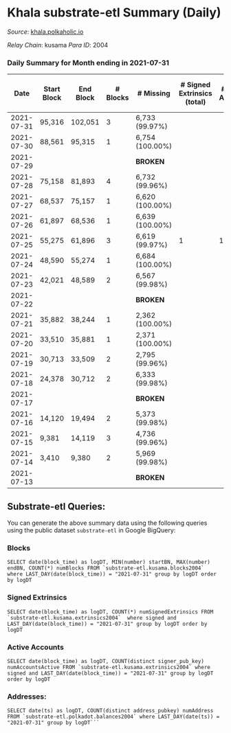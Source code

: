 # Khala substrate-etl Summary (Daily)

_Source_: [khala.polkaholic.io](https://khala.polkaholic.io)

*Relay Chain*: kusama
*Para ID*: 2004



### Daily Summary for Month ending in 2021-07-31


| Date | Start Block | End Block | # Blocks | # Missing | # Signed Extrinsics (total) | # Active Accounts | # Addresses with Balances | # Events | # Transfers | # XCM Transfers In | # XCM Transfers Out |
| ---- | ----------- | --------- | -------- | --------- | --------------------------- | ----------------- | ------------------------- | -------- | ----------- | ------------------ | ------------------- |
| 2021-07-31 | 95,316 | 102,051 | 3 | 6,733 (99.97%) |  |  | 3,172 | 6 |   |   |   |
| 2021-07-30 | 88,561 | 95,315 | 1 | 6,754 (100.00%) |  |  |  | 2 |   |   |   |
| 2021-07-29 |  |  |  |  **BROKEN**  |  |  |  |  |   |   |   |
| 2021-07-28 | 75,158 | 81,893 | 4 | 6,732 (99.96%) |  |  |  | 8 |   |   |   |
| 2021-07-27 | 68,537 | 75,157 | 1 | 6,620 (100.00%) |  |  |  | 2 |   |   |   |
| 2021-07-26 | 61,897 | 68,536 | 1 | 6,639 (100.00%) |  |  |  | 2 |   |   |   |
| 2021-07-25 | 55,275 | 61,896 | 3 | 6,619 (99.97%) | 1 | 1 |  | 8 |   |   |   |
| 2021-07-24 | 48,590 | 55,274 | 1 | 6,684 (100.00%) |  |  |  | 2 |   |   |   |
| 2021-07-23 | 42,021 | 48,589 | 2 | 6,567 (99.98%) |  |  |  | 4 |   |   |   |
| 2021-07-22 |  |  |  |  **BROKEN**  |  |  |  |  |   |   |   |
| 2021-07-21 | 35,882 | 38,244 | 1 | 2,362 (100.00%) |  |  |  | 2 |   |   |   |
| 2021-07-20 | 33,510 | 35,881 | 1 | 2,371 (100.00%) |  |  |  | 2 |   |   |   |
| 2021-07-19 | 30,713 | 33,509 | 2 | 2,795 (99.96%) |  |  |  | 4 |   |   |   |
| 2021-07-18 | 24,378 | 30,712 | 2 | 6,333 (99.98%) |  |  |  | 5 |   |   |   |
| 2021-07-17 |  |  |  |  **BROKEN**  |  |  |  |  |   |   |   |
| 2021-07-16 | 14,120 | 19,494 | 2 | 5,373 (99.98%) |  |  |  | 4 |   |   |   |
| 2021-07-15 | 9,381 | 14,119 | 3 | 4,736 (99.96%) |  |  |  | 6 |   |   |   |
| 2021-07-14 | 3,410 | 9,380 | 2 | 5,969 (99.98%) |  |  |  | 4 |   |   |   |
| 2021-07-13 |  |  |  |  **BROKEN**  |  |  |  |  |   |   |   |

## Substrate-etl Queries:
You can generate the above summary data using the following queries using the public dataset `substrate-etl` in Google BigQuery:


### Blocks
```
SELECT date(block_time) as logDT, MIN(number) startBN, MAX(number) endBN, COUNT(*) numBlocks FROM `substrate-etl.kusama.blocks2004`  where LAST_DAY(date(block_time)) = "2021-07-31" group by logDT order by logDT
```


### Signed Extrinsics
```
SELECT date(block_time) as logDT, COUNT(*) numSignedExtrinsics FROM `substrate-etl.kusama.extrinsics2004`  where signed and LAST_DAY(date(block_time)) = "2021-07-31" group by logDT order by logDT
```


### Active Accounts
```
SELECT date(block_time) as logDT, COUNT(distinct signer_pub_key) numAccountsActive FROM `substrate-etl.kusama.extrinsics2004` where signed and LAST_DAY(date(block_time)) = "2021-07-31" group by logDT order by logDT
```


### Addresses:
```
SELECT date(ts) as logDT, COUNT(distinct address_pubkey) numAddress FROM `substrate-etl.polkadot.balances2004` where LAST_DAY(date(ts)) = "2021-07-31" group by logDT```

